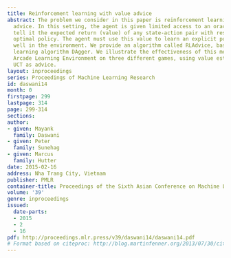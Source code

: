```yaml
---
title: Reinforcement learning with value advice
abstract: The problem we consider in this paper is reinforcement learning with value
  advice. In this setting, the agent is given limited access to an oracle that can
  tell it the expected return (value) of any state-action pair with respect to the
  optimal policy. The agent must use this value to learn an explicit policy that performs
  well in the environment. We provide an algorithm called RLAdvice, based on the imitation
  learning algorithm DAgger. We illustrate the effectiveness of this method in the
  Arcade Learning Environment on three different games, using value estimates from
  UCT as advice.
layout: inproceedings
series: Proceedings of Machine Learning Research
id: daswani14
month: 0
firstpage: 299
lastpage: 314
page: 299-314
sections: 
author:
- given: Mayank
  family: Daswani
- given: Peter
  family: Sunehag
- given: Marcus
  family: Hutter
date: 2015-02-16
address: Nha Trang City, Vietnam
publisher: PMLR
container-title: Proceedings of the Sixth Asian Conference on Machine Learning
volume: '39'
genre: inproceedings
issued:
  date-parts:
  - 2015
  - 2
  - 16
pdf: http://proceedings.mlr.press/v39/daswani14/daswani14.pdf
# Format based on citeproc: http://blog.martinfenner.org/2013/07/30/citeproc-yaml-for-bibliographies/
---
```

